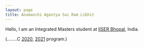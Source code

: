 ```yaml
---
layout: page
title: Anumanchi Agastya Sai Ram Likhit
---
```


<div id="aboutme-section">

<p class="about-text">
<!--<span class="fa fa-briefcase about-icon"></span> -->
 Hello, I am an Integrated Masters student at <a target="_blank" href="https://www.iiserb.ac.in/">IISER Bhopal</a>, India. 
 </p>

<p class="about-text">
<!-- <span class="fa fa-code about-icon"></span> -->
 (........C <a target="_blank" href="https:">2020</a>, <a target="_blank" href="">2021</a> program.)
</p>

<!-- <p class="about-text">
<!-- <span class="fa fa-heart about-icon"></span> -->
<!-- I am an avid open source enthusiast, contributor, and passionate about AI as a whole. I love listening to music, cooking and spreading my knowledge to the community. 
Eager in meeting new people, to connect, discuss, network and grow, mostly at academic conferences, dev-fests, and meet-ups.
</p>

<p class="about-text">
<!-- <span class="fa fa-envelope about-icon"></span> -->
<!-- Let’s connect if you want to collab and create something awesome in the world of open source tech. Follow the social media links given below or drop a mail <a target="_blank" href="mailto:astropi.2003[at]gmail.com">here</a>.
</p>-->

<br>
